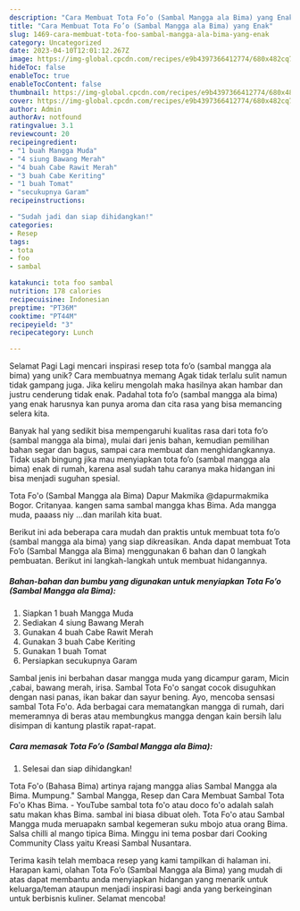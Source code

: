 ```yaml
---
description: "Cara Membuat Tota Fo’o (Sambal Mangga ala Bima) yang Enak"
title: "Cara Membuat Tota Fo’o (Sambal Mangga ala Bima) yang Enak"
slug: 1469-cara-membuat-tota-foo-sambal-mangga-ala-bima-yang-enak
category: Uncategorized
date: 2023-04-10T12:01:12.267Z
image: https://img-global.cpcdn.com/recipes/e9b4397366412774/680x482cq70/tota-foo-sambal-mangga-ala-bima-foto-resep-utama.jpg
hideToc: false
enableToc: true
enableTocContent: false
thumbnail: https://img-global.cpcdn.com/recipes/e9b4397366412774/680x482cq70/tota-foo-sambal-mangga-ala-bima-foto-resep-utama.jpg
cover: https://img-global.cpcdn.com/recipes/e9b4397366412774/680x482cq70/tota-foo-sambal-mangga-ala-bima-foto-resep-utama.jpg
author: Admin
authorAv: notfound
ratingvalue: 3.1
reviewcount: 20
recipeingredient:
- "1 buah Mangga Muda"
- "4 siung Bawang Merah"
- "4 buah Cabe Rawit Merah"
- "3 buah Cabe Keriting"
- "1 buah Tomat"
- "secukupnya Garam"
recipeinstructions:

- "Sudah jadi dan siap dihidangkan!"
categories:
- Resep
tags:
- tota
- foo
- sambal

katakunci: tota foo sambal 
nutrition: 178 calories
recipecuisine: Indonesian
preptime: "PT36M"
cooktime: "PT44M"
recipeyield: "3"
recipecategory: Lunch

---
```



Selamat Pagi Lagi mencari inspirasi resep tota fo’o (sambal mangga ala bima) yang unik? Cara membuatnya memang Agak tidak terlalu sulit namun tidak gampang juga. Jika keliru mengolah maka hasilnya akan hambar dan justru cenderung tidak enak. Padahal tota fo’o (sambal mangga ala bima) yang enak harusnya kan punya aroma dan cita rasa yang bisa memancing selera kita.


Banyak hal yang sedikit bisa mempengaruhi kualitas rasa dari tota fo’o (sambal mangga ala bima), mulai dari jenis bahan, kemudian pemilihan bahan segar dan bagus, sampai cara membuat dan menghidangkannya. Tidak usah bingung jika mau menyiapkan tota fo’o (sambal mangga ala bima) enak di rumah, karena asal sudah tahu caranya maka hidangan ini bisa menjadi suguhan spesial.

Tota Fo&#39;o (Sambal Mangga ala Bima) Dapur Makmika @dapurmakmika Bogor. Critanyaa. kangen sama sambal mangga khas Bima. Ada mangga muda, paaass niy …dan marilah kita buat.


Berikut ini ada beberapa cara mudah dan praktis untuk membuat tota fo’o (sambal mangga ala bima) yang siap dikreasikan. Anda dapat membuat Tota Fo’o (Sambal Mangga ala Bima) menggunakan 6 bahan dan 0 langkah pembuatan. Berikut ini langkah-langkah untuk membuat hidangannya.

<!--inarticleads1-->

##### Bahan-bahan dan bumbu yang digunakan untuk menyiapkan Tota Fo’o (Sambal Mangga ala Bima):

1. Siapkan 1 buah Mangga Muda
1. Sediakan 4 siung Bawang Merah
1. Gunakan 4 buah Cabe Rawit Merah
1. Gunakan 3 buah Cabe Keriting
1. Gunakan 1 buah Tomat
1. Persiapkan secukupnya Garam


Sambal jenis ini berbahan dasar mangga muda yang dicampur garam, Micin ,cabai, bawang merah, irisa. Sambal Tota Fo&#39;o sangat cocok disuguhkan dengan nasi panas, ikan bakar dan sayur bening. Ayo, mencoba sensasi sambal Tota Fo&#39;o. Ada berbagai cara mematangkan mangga di rumah, dari memeramnya di beras atau membungkus mangga dengan kain bersih lalu disimpan di kantung plastik rapat-rapat. 

<!--inarticleads2-->

##### Cara memasak Tota Fo’o (Sambal Mangga ala Bima):


1. Selesai dan siap dihidangkan!

Tota Fo&#39;o (Bahasa Bima) artinya rajang mangga alias Sambal Mangga ala Bima. Mumpung.&#34; Sambal Mangga, Resep dan Cara Membuat Sambal Tota Fo&#39;o Khas Bima. - YouTube sambal tota fo&#39;o atau doco fo&#39;o adalah salah satu makan khas Bima. sambal ini biasa dibuat oleh. Tota Fo&#39;o atau Sambal Mangga muda meruapakn sambal kegemeran suku mbojo atua orang Bima. Salsa chilli al mango tipica Bima. Minggu ini tema posbar dari Cooking Community Class yaitu Kreasi Sambal Nusantara. 

Terima kasih telah membaca resep yang kami tampilkan di halaman ini. Harapan kami, olahan Tota Fo’o (Sambal Mangga ala Bima) yang mudah di atas dapat membantu anda menyiapkan hidangan yang menarik untuk keluarga/teman ataupun menjadi inspirasi bagi anda yang berkeinginan untuk berbisnis kuliner. Selamat mencoba!
